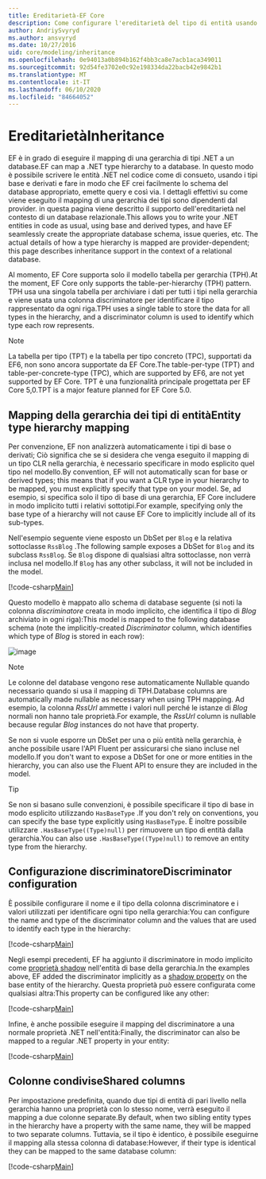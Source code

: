 ```yaml
---
title: Ereditarietà-EF Core
description: Come configurare l'ereditarietà del tipo di entità usando Entity Framework Core
author: AndriySvyryd
ms.author: ansvyryd
ms.date: 10/27/2016
uid: core/modeling/inheritance
ms.openlocfilehash: 0e94013a0b894b162f4bb3ca8e7acb1aca349011
ms.sourcegitcommit: 92d54fe3702e0c92e198334da22bacb42e9842b1
ms.translationtype: MT
ms.contentlocale: it-IT
ms.lasthandoff: 06/10/2020
ms.locfileid: "84664052"
---
```

# <a name="inheritance"></a><span data-ttu-id="77681-103">Ereditarietà</span><span class="sxs-lookup"><span data-stu-id="77681-103">Inheritance</span></span>

<span data-ttu-id="77681-104">EF è in grado di eseguire il mapping di una gerarchia di tipi .NET a un database.</span><span class="sxs-lookup"><span data-stu-id="77681-104">EF can map a .NET type hierarchy to a database.</span></span> <span data-ttu-id="77681-105">In questo modo è possibile scrivere le entità .NET nel codice come di consueto, usando i tipi base e derivati e fare in modo che EF crei facilmente lo schema del database appropriato, emette query e così via. I dettagli effettivi su come viene eseguito il mapping di una gerarchia dei tipi sono dipendenti dal provider. in questa pagina viene descritto il supporto dell'ereditarietà nel contesto di un database relazionale.</span><span class="sxs-lookup"><span data-stu-id="77681-105">This allows you to write your .NET entities in code as usual, using base and derived types, and have EF seamlessly create the appropriate database schema, issue queries, etc. The actual details of how a type hierarchy is mapped are provider-dependent; this page describes inheritance support in the context of a relational database.</span></span>

<span data-ttu-id="77681-106">Al momento, EF Core supporta solo il modello tabella per gerarchia (TPH).</span><span class="sxs-lookup"><span data-stu-id="77681-106">At the moment, EF Core only supports the table-per-hierarchy (TPH) pattern.</span></span> <span data-ttu-id="77681-107">TPH usa una singola tabella per archiviare i dati per tutti i tipi nella gerarchia e viene usata una colonna discriminatore per identificare il tipo rappresentato da ogni riga.</span><span class="sxs-lookup"><span data-stu-id="77681-107">TPH uses a single table to store the data for all types in the hierarchy, and a discriminator column is used to identify which type each row represents.</span></span>

> [!NOTE]
> <span data-ttu-id="77681-108">La tabella per tipo (TPT) e la tabella per tipo concreto (TPC), supportati da EF6, non sono ancora supportate da EF Core.</span><span class="sxs-lookup"><span data-stu-id="77681-108">The table-per-type (TPT) and table-per-concrete-type (TPC), which are supported by EF6, are not yet supported by EF Core.</span></span> <span data-ttu-id="77681-109">TPT è una funzionalità principale progettata per EF Core 5,0.</span><span class="sxs-lookup"><span data-stu-id="77681-109">TPT is a major feature planned for EF Core 5.0.</span></span>

## <a name="entity-type-hierarchy-mapping"></a><span data-ttu-id="77681-110">Mapping della gerarchia dei tipi di entità</span><span class="sxs-lookup"><span data-stu-id="77681-110">Entity type hierarchy mapping</span></span>

<span data-ttu-id="77681-111">Per convenzione, EF non analizzerà automaticamente i tipi di base o derivati; Ciò significa che se si desidera che venga eseguito il mapping di un tipo CLR nella gerarchia, è necessario specificare in modo esplicito quel tipo nel modello.</span><span class="sxs-lookup"><span data-stu-id="77681-111">By convention, EF will not automatically scan for base or derived types; this means that if you want a CLR type in your hierarchy to be mapped, you must explicitly specify that type on your model.</span></span> <span data-ttu-id="77681-112">Se, ad esempio, si specifica solo il tipo di base di una gerarchia, EF Core includere in modo implicito tutti i relativi sottotipi.</span><span class="sxs-lookup"><span data-stu-id="77681-112">For example, specifying only the base type of a hierarchy will not cause EF Core to implicitly include all of its sub-types.</span></span>

<span data-ttu-id="77681-113">Nell'esempio seguente viene esposto un DbSet per `Blog` e la relativa sottoclasse `RssBlog` .</span><span class="sxs-lookup"><span data-stu-id="77681-113">The following sample exposes a DbSet for `Blog` and its subclass `RssBlog`.</span></span> <span data-ttu-id="77681-114">Se `Blog` dispone di qualsiasi altra sottoclasse, non verrà inclusa nel modello.</span><span class="sxs-lookup"><span data-stu-id="77681-114">If `Blog` has any other subclass, it will not be included in the model.</span></span>

[!code-csharp[Main](../../../samples/core/Modeling/Conventions/InheritanceDbSets.cs?name=InheritanceDbSets&highlight=3-4)]

<span data-ttu-id="77681-115">Questo modello è mappato allo schema di database seguente (si noti la colonna *discriminatore* creata in modo implicito, che identifica il tipo di *Blog* archiviato in ogni riga):</span><span class="sxs-lookup"><span data-stu-id="77681-115">This model is mapped to the following database schema (note the implicitly-created *Discriminator* column, which identifies which type of *Blog* is stored in each row):</span></span>

![image](_static/inheritance-tph-data.png)

>[!NOTE]
> <span data-ttu-id="77681-117">Le colonne del database vengono rese automaticamente Nullable quando necessario quando si usa il mapping di TPH.</span><span class="sxs-lookup"><span data-stu-id="77681-117">Database columns are automatically made nullable as necessary when using TPH mapping.</span></span> <span data-ttu-id="77681-118">Ad esempio, la colonna *RssUrl* ammette i valori null perché le istanze di *Blog* normali non hanno tale proprietà.</span><span class="sxs-lookup"><span data-stu-id="77681-118">For example, the *RssUrl* column is nullable because regular *Blog* instances do not have that property.</span></span>

<span data-ttu-id="77681-119">Se non si vuole esporre un DbSet per una o più entità nella gerarchia, è anche possibile usare l'API Fluent per assicurarsi che siano incluse nel modello.</span><span class="sxs-lookup"><span data-stu-id="77681-119">If you don't want to expose a DbSet for one or more entities in the hierarchy, you can also use the Fluent API to ensure they are included in the model.</span></span>

> [!TIP]
> <span data-ttu-id="77681-120">Se non si basano sulle convenzioni, è possibile specificare il tipo di base in modo esplicito utilizzando `HasBaseType` .</span><span class="sxs-lookup"><span data-stu-id="77681-120">If you don't rely on conventions, you can specify the base type explicitly using `HasBaseType`.</span></span> <span data-ttu-id="77681-121">È inoltre possibile utilizzare `.HasBaseType((Type)null)` per rimuovere un tipo di entità dalla gerarchia.</span><span class="sxs-lookup"><span data-stu-id="77681-121">You can also use `.HasBaseType((Type)null)` to remove an entity type from the hierarchy.</span></span>

## <a name="discriminator-configuration"></a><span data-ttu-id="77681-122">Configurazione discriminatore</span><span class="sxs-lookup"><span data-stu-id="77681-122">Discriminator configuration</span></span>

<span data-ttu-id="77681-123">È possibile configurare il nome e il tipo della colonna discriminatore e i valori utilizzati per identificare ogni tipo nella gerarchia:</span><span class="sxs-lookup"><span data-stu-id="77681-123">You can configure the name and type of the discriminator column and the values that are used to identify each type in the hierarchy:</span></span>

[!code-csharp[Main](../../../samples/core/Modeling/FluentAPI/DiscriminatorConfiguration.cs?name=DiscriminatorConfiguration&highlight=4-6)]

<span data-ttu-id="77681-124">Negli esempi precedenti, EF ha aggiunto il discriminatore in modo implicito come [proprietà shadow](xref:core/modeling/shadow-properties) nell'entità di base della gerarchia.</span><span class="sxs-lookup"><span data-stu-id="77681-124">In the examples above, EF added the discriminator implicitly as a [shadow property](xref:core/modeling/shadow-properties) on the base entity of the hierarchy.</span></span> <span data-ttu-id="77681-125">Questa proprietà può essere configurata come qualsiasi altra:</span><span class="sxs-lookup"><span data-stu-id="77681-125">This property can be configured like any other:</span></span>

[!code-csharp[Main](../../../samples/core/Modeling/FluentAPI/DiscriminatorPropertyConfiguration.cs?name=DiscriminatorPropertyConfiguration&highlight=4-5)]

<span data-ttu-id="77681-126">Infine, è anche possibile eseguire il mapping del discriminatore a una normale proprietà .NET nell'entità:</span><span class="sxs-lookup"><span data-stu-id="77681-126">Finally, the discriminator can also be mapped to a regular .NET property in your entity:</span></span>

[!code-csharp[Main](../../../samples/core/Modeling/FluentAPI/NonShadowDiscriminator.cs?name=NonShadowDiscriminator&highlight=4)]

## <a name="shared-columns"></a><span data-ttu-id="77681-127">Colonne condivise</span><span class="sxs-lookup"><span data-stu-id="77681-127">Shared columns</span></span>

<span data-ttu-id="77681-128">Per impostazione predefinita, quando due tipi di entità di pari livello nella gerarchia hanno una proprietà con lo stesso nome, verrà eseguito il mapping a due colonne separate.</span><span class="sxs-lookup"><span data-stu-id="77681-128">By default, when two sibling entity types in the hierarchy have a property with the same name, they will be mapped to two separate columns.</span></span> <span data-ttu-id="77681-129">Tuttavia, se il tipo è identico, è possibile eseguirne il mapping alla stessa colonna di database:</span><span class="sxs-lookup"><span data-stu-id="77681-129">However, if their type is identical they can be mapped to the same database column:</span></span>

[!code-csharp[Main](../../../samples/core/Modeling/FluentAPI/SharedTPHColumns.cs?name=SharedTPHColumns&highlight=9,13)]
